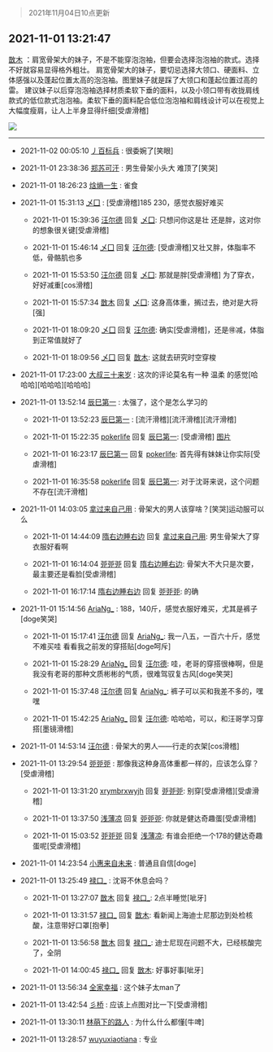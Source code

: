 > 2021年11月04日10点更新
<link rel="stylesheet" href="https://cdn.jsdelivr.net/gh/taotie6/sampleJSON@main/css/photo_show.css">
<meta name="referrer" content="no-referrer" />


 ## 2021-11-01 13:21:47 

 [㪚木](https://www.coolapk.com/feed/31126253?shareKey=YWNjOTAyMWE1NmZlNjE3ZjgyYWI~) ：肩宽骨架大的妹子，不是不能穿泡泡袖，但要会选择泡泡袖的款式。选择不好就容易显得格外粗壮。
肩宽骨架大的妹子，要切忌选择大领口、硬面料、立体感强以及蓬起位置太高的泡泡袖。图里妹子就是踩了大领口和蓬起位置过高的雷。
建议妹子以后穿泡泡袖选择材质柔软下垂的面料<!--break-->，以及小领口带有收拢肩线款式的低位款式泡泡袖。柔软下垂的面料配合低位泡泡袖和肩线设计可以在视觉上大幅度瘦肩，让人上半身显得纤细[受虐滑稽] 

<div class="album">
<img class="img-item" src="http://image.coolapk.com/feed/2019/0427/10/1081091_1556330659_0469@380x301.gif" />
</div>

 ------- 

- 2021-11-02 00:05:10 [丿百标兵](uid=751851) : 很委婉了[笑眼] 

- 2021-11-01 23:38:36 [郑苏可汗](uid=678781) : 男生骨架小头大 难顶了[笑哭] 

- 2021-11-01 18:26:23 [焓熵一生](uid=620165) : 雀食 

- 2021-11-01 15:31:13 [乄囗](uid=759206) : [受虐滑稽]185 230，感觉衣服好难买 

    - 2021-11-01 15:39:36 [汪尔德](uid=1595236) 回复 [乄囗](uid=759206): 只想问你这是壮 还是胖，这对你的想象很关键[受虐滑稽] 

    - 2021-11-01 15:46:14 [乄囗](uid=759206) 回复 [汪尔德](uid=1595236): [受虐滑稽]又壮又胖，体脂率不低，骨骼肌也多 

    - 2021-11-01 15:53:50 [汪尔德](uid=1595236) 回复 [乄囗](uid=759206): 那就是胖[受虐滑稽] 为了穿衣，好好减重[cos滑稽] 

    - 2021-11-01 15:57:34 [㪚木](uid=1081091) 回复 [乄囗](uid=759206): 这身高体重，搁过去，绝对是大将[强] 

    - 2021-11-01 18:09:20 [乄囗](uid=759206) 回复 [汪尔德](uid=1595236): 确实[受虐滑稽]，还是🉐减，体脂到正常值就好了 

    - 2021-11-01 18:09:56 [乄囗](uid=759206) 回复 [㪚木](uid=1081091): 这就去研究时空穿梭 

- 2021-11-01 17:23:00 [大叔三十来岁](uid=5360167) : 这次的评论莫名有一种 温柔 的感觉[哈哈哈][哈哈哈][哈哈哈] 

- 2021-11-01 13:52:14 [辰巳第一](uid=2015674) : 太强了，这个是怎么学习的 

    - 2021-11-01 13:52:23 [辰巳第一](uid=2015674) : [流汗滑稽][流汗滑稽][流汗滑稽] 

    - 2021-11-01 15:22:35 [pokerlife](uid=575409) 回复 [辰巳第一](uid=2015674): [受虐滑稽] [图片](http://image.coolapk.com/feed/2021/1101/15/575409_0cf6a502_1354_1926@873x682.jpeg)

    - 2021-11-01 16:23:17 [辰巳第一](uid=2015674) 回复 [pokerlife](uid=575409): 首先得有妹妹让你实际[受虐滑稽] 

    - 2021-11-01 16:35:58 [pokerlife](uid=575409) 回复 [辰巳第一](uid=2015674): 对于沈哥来说，这个问题不存在[流汗滑稽] 

- 2021-11-01 14:03:05 [拿过来自己用](uid=1371810) : 骨架大的男人该穿啥？[笑哭]运动服可以么 

    - 2021-11-01 14:44:09 [隋右边睡右边](uid=3621699) 回复 [拿过来自己用](uid=1371810): 男生骨架大了穿衣服好看啊 

    - 2021-11-01 16:14:04 [戼戼戼](uid=4044548) 回复 [隋右边睡右边](uid=3621699): 骨架大不大只是次要，最主要还是看脸[受虐滑稽] 

    - 2021-11-01 16:17:14 [隋右边睡右边](uid=3621699) 回复 [戼戼戼](uid=4044548): 的确 

- 2021-11-01 15:14:56 [AriaNg_](uid=3504887) : 188，140斤，感觉衣服好难买，尤其是裤子[doge笑哭] 

    - 2021-11-01 15:17:41 [汪尔德](uid=1595236) 回复 [AriaNg_](uid=3504887): 我一八五，一百六十斤，感觉不难买哇 看看我之前发的穿搭贴[doge呵斥] 

    - 2021-11-01 15:28:29 [AriaNg_](uid=3504887) 回复 [汪尔德](uid=1595236): 哇，老哥的穿搭很棒啊，但是我没有老哥的那种文质彬彬的气质，很难驾驭复古风[doge笑哭] 

    - 2021-11-01 15:37:48 [汪尔德](uid=1595236) 回复 [AriaNg_](uid=3504887): 裤子可以买和我差不多的，嘿嘿 

    - 2021-11-01 15:42:25 [AriaNg_](uid=3504887) 回复 [汪尔德](uid=1595236): 哈哈哈，可以，和汪哥学习穿搭[墨镜滑稽] 

- 2021-11-01 14:53:14 [汪尔德](uid=1595236) : 骨架大的男人——行走的衣架[cos滑稽] 

- 2021-11-01 13:29:54 [戼戼戼](uid=4044548) : 那像我这种身高体重都一样的，应该怎么穿？[受虐滑稽] 

    - 2021-11-01 13:31:20 [xrymbrxwyjh](uid=1710564) 回复 [戼戼戼](uid=4044548): 别穿[受虐滑稽][受虐滑稽] 

    - 2021-11-01 13:37:50 [浅薄凉](uid=1630624) 回复 [戼戼戼](uid=4044548): 你就是健达奇趣蛋[受虐滑稽] 

    - 2021-11-01 15:03:52 [戼戼戼](uid=4044548) 回复 [浅薄凉](uid=1630624): 有谁会拒绝一个178的健达奇趣蛋呢[受虐滑稽] 

- 2021-11-01 14:23:54 [小惠来自未来](uid=847097) : 普通且自信[doge] 

- 2021-11-01 13:25:49 [禄口_](uid=1005884) : 沈哥不休息会吗？ 

    - 2021-11-01 13:27:07 [㪚木](uid=1081091) 回复 [禄口_](uid=1005884): 2点半睡觉[呲牙] 

    - 2021-11-01 13:31:57 [禄口_](uid=1005884) 回复 [㪚木](uid=1081091): 看新闻上海迪士尼那边到处检核酸，注意带好口罩[抱拳] 

    - 2021-11-01 13:56:58 [㪚木](uid=1081091) 回复 [禄口_](uid=1005884): 迪士尼现在问题不大，已经核酸完了，全阴 

    - 2021-11-01 14:00:45 [禄口_](uid=1005884) 回复 [㪚木](uid=1081091): 好事好事[呲牙] 

- 2021-11-01 13:56:34 [全家幸福](uid=2237599) : 这个妹子太man了 

- 2021-11-01 13:42:54 [彡桥](uid=3740933) : 应该上点图对比一下[受虐滑稽] 

- 2021-11-01 13:30:11 [林萌下的路人](uid=900430) : 为什么什么都懂[牛啤] 

- 2021-11-01 13:28:57 [wuyuxiaotiana](uid=686790) : 专业 

